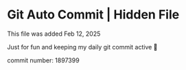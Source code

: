 # Git Auto Commit | Hidden File

This file was added Feb 12, 2025

Just for fun and keeping my daily git commit active 🤪

commit number: 1897399
